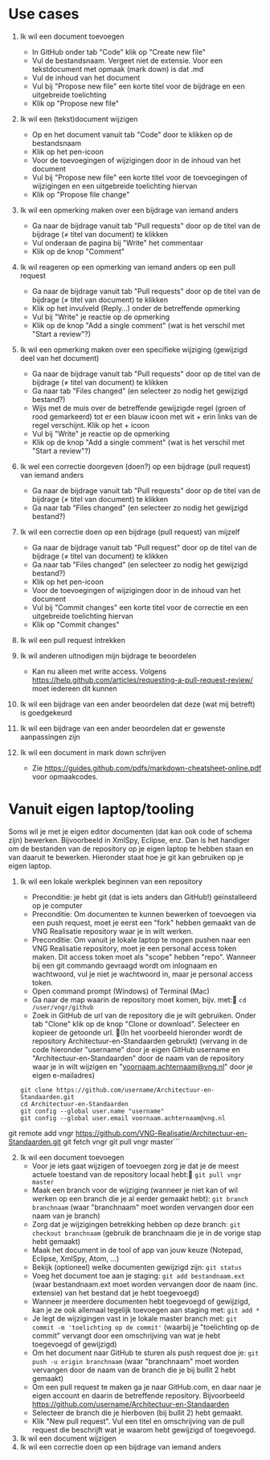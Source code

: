 # Use cases
1. Ik wil een document toevoegen
	* In GitHub onder tab "Code" klik op "Create new file"
	* Vul de bestandsnaam. Vergeet niet de extensie. Voor een tekstdocument met opmaak (mark down) is dat .md
	* Vul de inhoud van het document
	* Vul bij "Propose new file" een korte titel voor de bijdrage en een uitgebreide toelichting
	* Klik op "Propose new file"

2. Ik wil een (tekst)document wijzigen
	* Op en het document vanuit tab "Code" door te klikken op de bestandsnaam
	* Klik op het pen-icoon
	* Voor de toevoegingen of wijzigingen door in de inhoud van het document
	* Vul bij "Propose new file" een korte titel voor de toevoegingen of wijzigingen en een uitgebreide toelichting hiervan
	* Klik op "Propose file change"

3. Ik wil een opmerking maken over een bijdrage van iemand anders
	* Ga naar de bijdrage vanuit tab "Pull requests" door op de titel van de bijdrage (≠ titel van document) te klikken
	* Vul onderaan de pagina bij "Write" het commentaar
	* Klik op de knop "Comment"

4. Ik wil reageren op een opmerking van iemand anders op een pull request
	* Ga naar de bijdrage vanuit tab "Pull requests" door op de titel van de bijdrage (≠ titel van document) te klikken
	* Klik op het invulveld (Reply…) onder de betreffende opmerking
	* Vul bij "Write" je reactie op de opmerking
	* Klik op de knop "Add a single comment" (wat is het verschil met "Start a review"?)

5. Ik wil een opmerking maken over een specifieke wijziging (gewijzigd deel van het document)
	* Ga naar de bijdrage vanuit tab "Pull requests" door op de titel van de bijdrage (≠ titel van document) te klikken
	* Ga naar tab "Files changed" (en selecteer zo nodig het gewijzigd bestand?)
	* Wijs met de muis over de betreffende gewijzigde regel (groen of rood gemarkeerd) tot er een blauw icoon met wit + erin links van de regel verschijnt. Klik op het + icoon
	* Vul bij "Write" je reactie op de opmerking
	* Klik op de knop "Add a single comment" (wat is het verschil met "Start a review"?)

6. Ik wel een correctie doorgeven (doen?) op een bijdrage (pull request) van iemand anders
	* Ga naar de bijdrage vanuit tab "Pull requests" door op de titel van de bijdrage (≠ titel van document) te klikken
	* Ga naar tab "Files changed" (en selecteer zo nodig het gewijzigd bestand?)

7. Ik wil een correctie doen op een bijdrage (pull request) van mijzelf
	* Ga naar de bijdrage vanuit tab "Pull request" door op de titel van de bijdrage (≠ titel van document) te klikken
	* Ga naar tab "Files changed" (en selecteer zo nodig het gewijzigd bestand?)
	* Klik op het pen-icoon
	* Voor de toevoegingen of wijzigingen door in de inhoud van het document
	* Vul bij "Commit changes" een korte titel voor de correctie en een uitgebreide toelichting hiervan
	* Klik op "Commit changes"

8. Ik wil een pull request intrekken

9. Ik wil anderen uitnodigen mijn bijdrage te beoordelen
	* Kan nu alleen met write access. Volgens https://help.github.com/articles/requesting-a-pull-request-review/ moet iedereen dit kunnen

10. Ik wil een bijdrage van een ander beoordelen dat deze (wat mij betreft) is goedgekeurd
11. Ik wil een bijdrage van een ander beoordelen dat er gewenste aanpassingen zijn

12. Ik wil een document in mark down schrijven
	* Zie https://guides.github.com/pdfs/markdown-cheatsheet-online.pdf voor opmaakcodes.

# Vanuit eigen laptop/tooling
Soms wil je met je eigen editor documenten (dat kan ook code of schema zijn) bewerken. Bijvoorbeeld in XmlSpy, Eclipse, enz. Dan is het handiger om de bestanden van de repository op je eigen laptop te hebben staan en van daaruit te bewerken. Hieronder staat hoe je git kan gebruiken op je eigen laptop.

1. Ik wil een lokale werkplek beginnen van een repository
	* Preconditie: je hebt git (dat is iets anders dan GitHub!) geïnstalleerd op je computer
	* Preconditie: Om documenten te kunnen bewerken of toevoegen via een push request, moet je eerst een "fork" hebben gemaakt van de VNG Realisatie repository waar je in wilt werken.
	* Preconditie: 	Om vanuit je lokale laptop te mogen pushen naar een VNG Realisatie repository, moet je een personal access token maken. Dit access token moet als "scope" hebben "repo".
	Wanneer bij een git commando gevraagd wordt om inlognaam en wachtwoord, vul je niet je wachtwoord in, maar je personal access token.
	* Open command prompt (Windows) of Terminal (Mac)
	* Ga naar de map waarin de repository moet komen, bijv. met:
  `cd /user/vngr/github`
	* Zoek in GitHub de url van de repository die je wilt gebruiken. Onder tab "Clone" klik op de knop "Clone or download". Selecteer en kopieer de getoonde url. (In het voorbeeld hieronder wordt de repository Architectuur-en-Standaarden gebruikt)
	(vervang in de code hieronder "username" door je eigen GitHub username en "Architectuur-en-Standaarden" door de naam van de repository waar je in wilt wijzigen en "voornaam.achternaam@vng.nl" door je eigen e-mailadres)

	```git init
	git clone https://github.com/username/Architectuur-en-Standaarden.git
	cd Architectuur-en-Standaarden
	git config --global user.name "username"
	git config --global user.email voornaam.achternaam@vng.nl
  git remote add vngr https://github.com/VNG-Realisatie/Architectuur-en-Standaarden.git
	git fetch vngr
	git pull vngr master```

2. Ik wil een document toevoegen
	* Voor je iets gaat wijzigen of toevoegen zorg je dat je de meest actuele toestand van de repository locaal hebt:
	`git pull vngr master`
	* Maak een branch voor de wijziging (wanneer je niet kan of wil werken op een branch die je al eerder gemaakt hebt):
	`git branch branchnaam`
	(waar "branchnaam" moet worden vervangen door een naam van je branch)
	* Zorg dat je wijzigingen betrekking hebben op deze branch:
	`git checkout branchnaam`
	(gebruik de branchnaam die je in de vorige stap hebt gemaakt)
	* Maak het document in de tool of app van jouw keuze (Notepad, Eclipse, XmlSpy, Atom, …)
	* Bekijk (optioneel) welke documenten gewijzigd zijn:
	`git status`
	* Voeg het document toe aan je staging:
	`git add bestandnaam.ext`
	(waar bestandnaam.ext moet worden vervangen door de naam (inc. extensie) van het bestand dat je hebt toegevoegd)
	* Wanneer je meerdere documenten hebt toegevoegd of gewijzigd, kan je ze ook allemaal tegelijk toevoegen aan staging met:
	`git add *`
	* Je legt de wijzigingen vast in je lokale master branch met:
	`git commit -m 'toelichting op de commit'`
	(waarbij je "toelichting op de commit" vervangt door een omschrijving van wat je hebt toegevoegd of gewijzigd)
	* Om het document naar GitHub te sturen als push request doe je:
	`git push -u origin branchnaam`
	(waar "branchnaam" moet worden vervangen door de naam van de branch die je bij bullit 2 hebt gemaakt)
	* Om een pull request te maken ga je naar GitHub.com, en daar naar je eigen account en daarin de betreffende repository. Bijvoorbeeld https://github.com/username/Architectuur-en-Standaarden
	* Selecteer de branch die je hierboven (bij bullit 2) hebt gemaakt.
	* Klik "New pull request". Vul een titel en omschrijving van de pull request die beschrijft wat je waarom hebt gewijzigd of toegevoegd.
3. Ik wil een document wijzigen
4. Ik wil een correctie doen op een bijdrage van iemand anders
